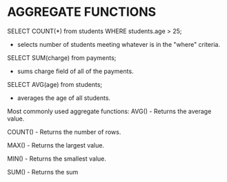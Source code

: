 # AGGREGATE FUNCTIONS


SELECT COUNT(*) from students WHERE students.age > 25; 
- selects number of students meeting whatever is in the "where" criteria. 

SELECT SUM(charge) from payments; 
- sums charge field of all of the payments.  

SELECT AVG(age) from students;
- averages the age of all students. 


Most commonly used aggregate functions: 
AVG() - Returns the average value.

COUNT() - Returns the number of rows.

MAX() - Returns the largest value.

MIN() - Returns the smallest value.

SUM() - Returns the sum




